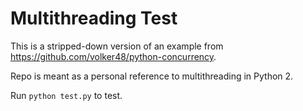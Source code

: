 # Multithreading Test

This is a stripped-down version of an example from https://github.com/volker48/python-concurrency.

Repo is meant as a personal reference to multithreading in Python 2.

Run `python test.py` to test.
